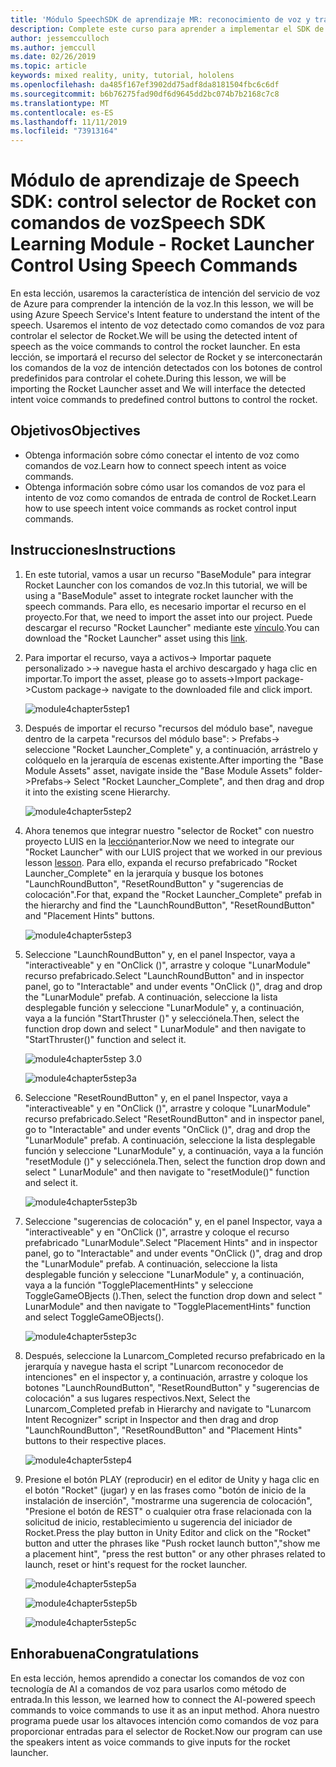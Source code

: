 ```yaml
---
title: 'Módulo SpeechSDK de aprendizaje MR: reconocimiento de voz y transcripción'
description: Complete este curso para aprender a implementar el SDK de voz de Azure en una aplicación de realidad mixta.
author: jessemcculloch
ms.author: jemccull
ms.date: 02/26/2019
ms.topic: article
keywords: mixed reality, unity, tutorial, hololens
ms.openlocfilehash: da485f167ef3902dd75adf8da8181504fbc6c6df
ms.sourcegitcommit: b6b76275fad90df6d9645dd2bc074b7b2168c7c8
ms.translationtype: MT
ms.contentlocale: es-ES
ms.lasthandoff: 11/11/2019
ms.locfileid: "73913164"
---
```

# <a name="speech-sdk-learning-module---rocket-launcher-control-using-speech-commands"></a><span data-ttu-id="a4f96-104">Módulo de aprendizaje de Speech SDK: control selector de Rocket con comandos de voz</span><span class="sxs-lookup"><span data-stu-id="a4f96-104">Speech SDK Learning Module - Rocket Launcher Control Using Speech Commands</span></span>

<span data-ttu-id="a4f96-105">En esta lección, usaremos la característica de intención del servicio de voz de Azure para comprender la intención de la voz.</span><span class="sxs-lookup"><span data-stu-id="a4f96-105">In this lesson, we will be using Azure Speech Service's Intent feature to understand the intent of the speech.</span></span> <span data-ttu-id="a4f96-106">Usaremos el intento de voz detectado como comandos de voz para controlar el selector de Rocket.</span><span class="sxs-lookup"><span data-stu-id="a4f96-106">We will be using the detected intent of speech as the voice commands to control the rocket launcher.</span></span> <span data-ttu-id="a4f96-107">En esta lección, se importará el recurso del selector de Rocket y se interconectarán los comandos de la voz de intención detectados con los botones de control predefinidos para controlar el cohete.</span><span class="sxs-lookup"><span data-stu-id="a4f96-107">During this lesson, we will be importing the Rocket Launcher asset and We will interface the detected intent voice commands to predefined control buttons to control the rocket.</span></span>

## <a name="objectives"></a><span data-ttu-id="a4f96-108">Objetivos</span><span class="sxs-lookup"><span data-stu-id="a4f96-108">Objectives</span></span>

- <span data-ttu-id="a4f96-109">Obtenga información sobre cómo conectar el intento de voz como comandos de voz.</span><span class="sxs-lookup"><span data-stu-id="a4f96-109">Learn how to connect speech intent as voice commands.</span></span>
- <span data-ttu-id="a4f96-110">Obtenga información sobre cómo usar los comandos de voz para el intento de voz como comandos de entrada de control de Rocket.</span><span class="sxs-lookup"><span data-stu-id="a4f96-110">Learn how to use speech intent voice commands as rocket control input commands.</span></span>

## <a name="instructions"></a><span data-ttu-id="a4f96-111">Instrucciones</span><span class="sxs-lookup"><span data-stu-id="a4f96-111">Instructions</span></span>

1. <span data-ttu-id="a4f96-112">En este tutorial, vamos a usar un recurso "BaseModule" para integrar Rocket Launcher con los comandos de voz.</span><span class="sxs-lookup"><span data-stu-id="a4f96-112">In this tutorial, we will be using a "BaseModule" asset to integrate rocket launcher with the speech commands.</span></span> <span data-ttu-id="a4f96-113">Para ello, es necesario importar el recurso en el proyecto.</span><span class="sxs-lookup"><span data-stu-id="a4f96-113">For that, we need to import the asset into our project.</span></span> <span data-ttu-id="a4f96-114">Puede descargar el recurso "Rocket Launcher" mediante este [vínculo](https://github.com/Developer-OI/MixedRealityLearning/releases/download/1.2.1/BaseModuleAssets-1.2.1.unitypackage).</span><span class="sxs-lookup"><span data-stu-id="a4f96-114">You can download the "Rocket Launcher" asset using this [link](https://github.com/Developer-OI/MixedRealityLearning/releases/download/1.2.1/BaseModuleAssets-1.2.1.unitypackage).</span></span>

2. <span data-ttu-id="a4f96-115">Para importar el recurso, vaya a activos-> Importar paquete personalizado >-> navegue hasta el archivo descargado y haga clic en importar.</span><span class="sxs-lookup"><span data-stu-id="a4f96-115">To import the asset, please go to assets->Import package->Custom package-> navigate to the downloaded file and click import.</span></span>

    ![module4chapter5step1](images/module4chapter5step1.PNG)

3. <span data-ttu-id="a4f96-117">Después de importar el recurso "recursos del módulo base", navegue dentro de la carpeta "recursos del módulo base": > Prefabs-> seleccione "Rocket Launcher_Complete" y, a continuación, arrástrelo y colóquelo en la jerarquía de escenas existente.</span><span class="sxs-lookup"><span data-stu-id="a4f96-117">After importing the  "Base Module Assets" asset, navigate inside the "Base Module Assets" folder->Prefabs-> Select "Rocket Launcher_Complete", and then drag and drop it into the existing scene Hierarchy.</span></span>

    ![module4chapter5step2](images/module4chapter5step2.PNG)

4. <span data-ttu-id="a4f96-119">Ahora tenemos que integrar nuestro "selector de Rocket" con nuestro proyecto LUIS en la [lección](mrlearning-speechSDK-ch4.md)anterior.</span><span class="sxs-lookup"><span data-stu-id="a4f96-119">Now we need to integrate our "Rocket Launcher" with our LUIS project that we worked in our previous lesson [lesson](mrlearning-speechSDK-ch4.md).</span></span> <span data-ttu-id="a4f96-120">Para ello, expanda el recurso prefabricado "Rocket Launcher_Complete" en la jerarquía y busque los botones "LaunchRoundButton", "ResetRoundButton" y "sugerencias de colocación".</span><span class="sxs-lookup"><span data-stu-id="a4f96-120">For that, expand the "Rocket Launcher_Complete" prefab in the hierarchy and find the "LaunchRoundButton", "ResetRoundButton" and "Placement Hints" buttons.</span></span>

    ![module4chapter5step3](images/module4chapter5step3.PNG)

5. <span data-ttu-id="a4f96-122">Seleccione "LaunchRoundButton" y, en el panel Inspector, vaya a "interactiveable" y en "OnClick ()", arrastre y coloque "LunarModule" recurso prefabricado.</span><span class="sxs-lookup"><span data-stu-id="a4f96-122">Select "LaunchRoundButton" and in inspector panel, go to "Interactable" and under events "OnClick ()", drag and drop the "LunarModule" prefab.</span></span> <span data-ttu-id="a4f96-123">A continuación, seleccione la lista desplegable función y seleccione "LunarModule" y, a continuación, vaya a la función "StartThruster ()" y selecciónela.</span><span class="sxs-lookup"><span data-stu-id="a4f96-123">Then, select the function drop down and select " LunarModule" and then navigate to "StartThruster()" function and select it.</span></span>

    ![module4chapter5step 3.0](images/module4chapter5step3.0.PNG)

    ![module4chapter5step3a](images/module4chapter5step3a.PNG)

6. <span data-ttu-id="a4f96-126">Seleccione "ResetRoundButton" y, en el panel Inspector, vaya a "interactiveable" y en "OnClick ()", arrastre y coloque "LunarModule" recurso prefabricado.</span><span class="sxs-lookup"><span data-stu-id="a4f96-126">Select "ResetRoundButton" and in inspector panel, go to "Interactable" and under events "OnClick ()", drag and drop the "LunarModule" prefab.</span></span> <span data-ttu-id="a4f96-127">A continuación, seleccione la lista desplegable función y seleccione "LunarModule" y, a continuación, vaya a la función "resetModule ()" y selecciónela.</span><span class="sxs-lookup"><span data-stu-id="a4f96-127">Then, select the function drop down and select " LunarModule" and then navigate to "resetModule()" function and select it.</span></span>

    ![module4chapter5step3b](images/module4chapter5step3b.PNG)

7. <span data-ttu-id="a4f96-129">Seleccione "sugerencias de colocación" y, en el panel Inspector, vaya a "interactiveable" y en "OnClick ()", arrastre y coloque el recurso prefabricado "LunarModule".</span><span class="sxs-lookup"><span data-stu-id="a4f96-129">Select "Placement Hints" and in inspector panel, go to "Interactable" and under events "OnClick ()", drag and drop the "LunarModule" prefab.</span></span> <span data-ttu-id="a4f96-130">A continuación, seleccione la lista desplegable función y seleccione "LunarModule" y, a continuación, vaya a la función "TogglePlacementHints" y seleccione ToggleGameOBjects ().</span><span class="sxs-lookup"><span data-stu-id="a4f96-130">Then, select the function drop down and select " LunarModule" and then navigate to "TogglePlacementHints" function and select ToggleGameOBjects().</span></span>

    ![module4chapter5step3c](images/module4chapter5step3c.PNG)

8. <span data-ttu-id="a4f96-132">Después, seleccione la Lunarcom_Completed recurso prefabricado en la jerarquía y navegue hasta el script "Lunarcom reconocedor de intenciones" en el inspector y, a continuación, arrastre y coloque los botones "LaunchRoundButton", "ResetRoundButton" y "sugerencias de colocación" a sus lugares respectivos.</span><span class="sxs-lookup"><span data-stu-id="a4f96-132">Next, Select the Lunarcom_Completed prefab in Hierarchy and navigate to "Lunarcom Intent Recognizer" script in Inspector and then drag and drop  "LaunchRoundButton", "ResetRoundButton" and "Placement Hints" buttons to their respective places.</span></span>

    ![module4chapter5step4](images/module4chapter5step4.PNG)

9. <span data-ttu-id="a4f96-134">Presione el botón PLAY (reproducir) en el editor de Unity y haga clic en el botón "Rocket" (jugar) y en las frases como "botón de inicio de la instalación de inserción", "mostrarme una sugerencia de colocación", "Presione el botón de REST" o cualquier otra frase relacionada con la solicitud de inicio, restablecimiento u sugerencia del iniciador de Rocket.</span><span class="sxs-lookup"><span data-stu-id="a4f96-134">Press the play button in Unity Editor and click on the "Rocket" button and utter the phrases like "Push rocket launch button","show me a placement hint", "press the rest button" or any other phrases related to launch, reset or hint's request for the rocket launcher.</span></span>

    ![module4chapter5step5a](images/module4chapter5step5a.PNG)

    ![module4chapter5step5b](images/module4chapter5step5b.PNG)

    ![module4chapter5step5c](images/module4chapter5step5c.PNG)

## <a name="congratulations"></a><span data-ttu-id="a4f96-138">Enhorabuena</span><span class="sxs-lookup"><span data-stu-id="a4f96-138">Congratulations</span></span>

<span data-ttu-id="a4f96-139">En esta lección, hemos aprendido a conectar los comandos de voz con tecnología de AI a comandos de voz para usarlos como método de entrada.</span><span class="sxs-lookup"><span data-stu-id="a4f96-139">In this lesson, we learned how to connect the AI-powered speech commands to voice commands to use it as an input method.</span></span> <span data-ttu-id="a4f96-140">Ahora nuestro programa puede usar los altavoces intención como comandos de voz para proporcionar entradas para el selector de Rocket.</span><span class="sxs-lookup"><span data-stu-id="a4f96-140">Now our program can use the speakers intent as voice commands to give inputs for the rocket launcher.</span></span>

